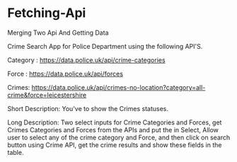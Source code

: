 # Fetching-Api

Merging Two Api And Getting Data

Crime Search App for Police Department using the following API'S.

Category : https://data.police.uk/api/crime-categories

Force : https://data.police.uk/api/forces

Crimes: https://data.police.uk/api/crimes-no-location?category=all-crime&force=leicestershire

Short Description:
You've to show the Crimes statuses.

Long Description:
Two select inputs for Crime Categories and Forces, get Crimes Categories and Forces from the APIs and put the in Select,
Allow user to select any of the crime category and Force, and then click on search button
using Crime API, get the crime results and show these fields in the table.
